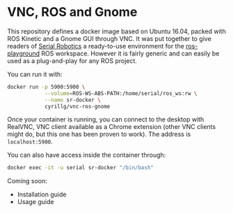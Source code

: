# VNC, ROS and Gnome

This repository defines a docker image based on Ubuntu 16.04, packed with ROS Kinetic and a Gnome GUI through VNC.
It was put together to give readers of [Serial Robotics](https://serial-robotics.org) a ready-to-use environment for the [ros-playground](https://github.com/cyrillg/ros-playground) ROS workspace.
However it is fairly generic and can easily be used as a plug-and-play for any ROS project.

You can run it with:

```bash
docker run -p 5900:5900 \
            --volume=ROS-WS-ABS-PATH:/home/serial/ros_ws:rw \
            --name sr-docker \
            cyrillg/vnc-ros-gnome
```

Once your container is running, you can connect to the desktop with RealVNC, VNC client available as a Chrome extension (other VNC clients might do, but this one has been proven to work). The address is `localhost:5900`.

You can also have access inside the container through:

```bash
docker exec -it -u serial sr-docker "/bin/bash"
```

Coming soon:
* Installation guide
* Usage guide
